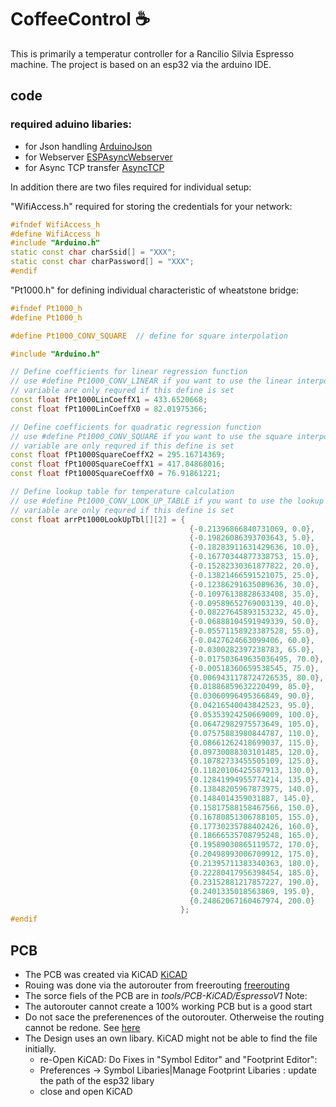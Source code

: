 # CoffeeControl :coffee:

This is primarily a temperatur controller for a Rancilio Silvia Espresso machine.
The project is based on an esp32 via the arduino IDE.

## code

### required aduino libaries:
- for Json handling [ArduinoJson](https://arduinojson.org/)
- for Webserver [ESPAsyncWebserver](https://github.com/me-no-dev/ESPAsyncWebServer)
- for Async TCP transfer [AsyncTCP](https://github.com/me-no-dev/AsyncTCP)


In addition there are two files required for individual setup:

"WifiAccess.h" required for storing the credentials for your network:

```c++
#ifndef WifiAccess_h
#define WifiAccess_h
#include "Arduino.h"
static const char charSsid[] = "XXX";
static const char charPassword[] = "XXX";
#endif
```

"Pt1000.h" for defining individual characteristic of wheatstone bridge:
```c++
#ifndef Pt1000_h
#define Pt1000_h

#define Pt1000_CONV_SQUARE  // define for square interpolation

#include "Arduino.h"

// Define coefficients for linear regression function
// use #define Pt1000_CONV_LINEAR if you want to use the linear interpolation
// variable are only requred if this define is set
const float fPt1000LinCoeffX1 = 433.6520668;
const float fPt1000LinCoeffX0 = 82.01975366;

// Define coefficients for quadratic regression function
// use #define Pt1000_CONV_SQUARE if you want to use the square interpolation
// variable are only requred if this define is set
const float fPt1000SquareCoeffX2 = 295.16714369;
const float fPt1000SquareCoeffX1 = 417.84868016;
const float fPt1000SquareCoeffX0 = 76.91861221;

// Define lookup table for temperature calculation
// use #define Pt1000_CONV_LOOK_UP_TABLE if you want to use the lookup table
// variable are only requred if this define is set
const float arrPt1000LookUpTbl[][2] = {
                                        {-0.21396866840731069, 0.0},
                                        {-0.19826086393703643, 5.0},
                                        {-0.18283911631429636, 10.0},
                                        {-0.16770344877338753, 15.0},
                                        {-0.15282330361877822, 20.0},
                                        {-0.13821466591521075, 25.0},
                                        {-0.12386291635089636, 30.0},
                                        {-0.10976138828633408, 35.0},
                                        {-0.09589652769003139, 40.0},
                                        {-0.08227645893153232, 45.0},
                                        {-0.06888104591949339, 50.0},
                                        {-0.05571158923387528, 55.0},
                                        {-0.0427624663099406, 60.0},
                                        {-0.0300282397238783, 65.0},
                                        {-0.017503649635036495, 70.0},
                                        {-0.00518360659538545, 75.0},
                                        {0.0069431178724726535, 80.0},
                                        {0.01886859632220499, 85.0},
                                        {0.03060996495366849, 90.0},
                                        {0.04216540043842523, 95.0},
                                        {0.05353924250669009, 100.0},
                                        {0.06472982975573649, 105.0},
                                        {0.07575883980844787, 110.0},
                                        {0.08661262418699037, 115.0},
                                        {0.09730088303101485, 120.0},
                                        {0.10782733455505109, 125.0},
                                        {0.11820106425587913, 130.0},
                                        {0.12841994955774214, 135.0},
                                        {0.13848205967873975, 140.0},
                                        {0.1484014359031887, 145.0},
                                        {0.15817588158467566, 150.0},
                                        {0.16780851306788105, 155.0},
                                        {0.17730235788402426, 160.0},
                                        {0.18666535708795248, 165.0},
                                        {0.19589030865119572, 170.0},
                                        {0.20498993006709912, 175.0},
                                        {0.21395711383340363, 180.0},
                                        {0.22280417956398454, 185.0},
                                        {0.23152881217857227, 190.0},
                                        {0.2401335018563869, 195.0},
                                        {0.24862067160467974, 200.0}
                                      };
#endif
```

## PCB
- The PCB was created via KiCAD [KiCAD](https://www.kicad.org/)
- Rouing was done via the autorouter from freerouting [freerouting](https://github.com/freerouting/freerouting)
- The sorce fiels of the PCB are in *tools/PCB-KiCAD/EspressoV1*
Note:
- The autorouter cannot create a 100% working PCB but is a good start 
- Do not sace the preferenences of the outorouter. Otherweise the routing cannot be redone. See [here](https://github.com/freerouting/freerouting/issues/26#issuecomment-814837891)
- The Design uses an own libary. KiCAD might not be able to find the file initially. 
	- re-Open KiCAD: Do Fixes in "Symbol Editor" and "Footprint Editor":
	- Preferences -> Symbol Libaries|Manage Footprint Libaries : update the path of the esp32 libary
	- close and open KiCAD

